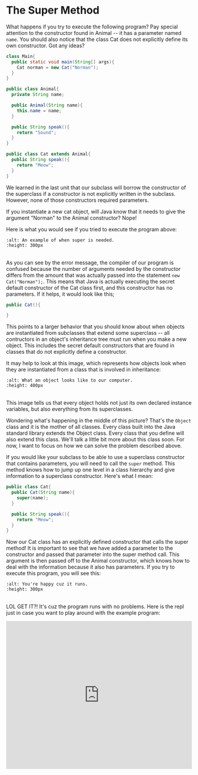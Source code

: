 The Super Method
============

What happens if you try to execute the following program? Pay special attention to the constructor found in Animal -- it has a parameter named `name`. You should also notice that the class Cat does not explicitly define its own constructor. Got any ideas?

```java
class Main{
  public static void main(String[] args){
    Cat norman = new Cat("Norman");
  }
}
```

```java
public class Animal{
  private String name;

  public Animal(String name){
    this.name = name;
  }

  public String speak(){
    return "Sound";
  }
}
```

```java
public class Cat extends Animal{
  public String speak(){
    return "Meow";
  }
}

```

We learned in the last unit that our subclass will borrow the constructor of the superclass if a constructor is not explicitly written in the subclass. However, none of those constructors required parameters.

If you instantiate a new cat object, will Java know that it needs to give the argument "Norman" to the Animal constructor? Nope!

Here is what you would see if you tried to execute the program above:
```{image} weNeedSuper.png
:alt: An example of when super is needed.
:height: 300px
```
<br>As you can see by the error message, the compiler of our program is confused because the number of arguments needed by the constructor differs from the amount that was actually passed into the statement `new Cat("Norman");`. This means that Java is actually executing the secret default constructor of the Cat class first, and this constructor has no parameters. If it helps, it would look like this;

``` java
public Cat(){

}
```
This points to a larger behavior that you should know about when objects are instantiated from subclasses that extend some superclass -- all contructors in an object's inheritance tree must run when you make a new object. This includes the secret default constructors that are found in classes that do not explicitly define a constructor.

It may help to look at this image, which represents how objects look when they are instantiated from a class that is involved in inheritance:

```{image} objectRelationships.png
:alt: What an object looks like to our computer.
:height: 400px
```

<br>This image tells us that every object holds not just its own declared instance variables, but also everything from its superclasses.

Wondering what's happening in the middle of this picture? That's the `Object` class and it is the mother of all classes. Every class built into the Java standard library extends the Object class. Every class that you define will also extend this class. We'll talk a little bit more about this class soon. For now, I want to focus on how we can solve the problem described above.

If you would like your subclass to be able to use a superclass constructor that contains parameters, you will need to call the `super` method. This method knows how to jump up one level in a class hierarchy and give information to a superclass constructor. Here's what I mean:

``` java
public class Cat{
  public Cat(String name){
    super(name);
  }

  public String speak(){
    return "Meow";
  }
}
```

Now our Cat class has an explicitly defined constructor that calls the super method! It is important to see that we have added a parameter to the constructor and passed that parameter into the super method call. This argument is then passed off to the Animal constructor, which knows how to deal with the information because it also has parameters. If you try to execute this program, you will see this:

```{image} https://media.tenor.com/images/bb4975045724ea7f452402629ead7737/tenor.gif
:alt: You're happy cuz it runs.
:height: 300px
```
<br>LOL GET IT?! It's cuz the program runs with no problems. Here is the repl just in case you want to play around with the example program:

<iframe height="400px" width="100%" src="https://replit.com/@SoniaSpindt1/Example814?lite=true" scrolling="no" frameborder="no" allowtransparency="true" allowfullscreen="true" sandbox="allow-forms allow-pointer-lock allow-popups allow-same-origin allow-scripts allow-modals"></iframe>
